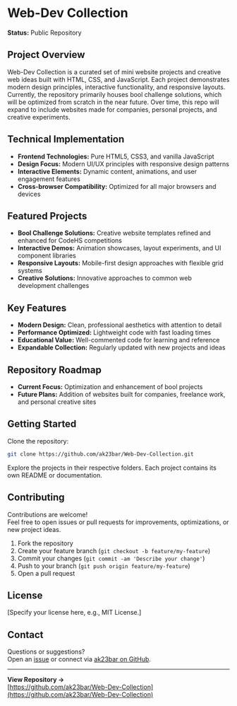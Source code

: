 # Web-Dev Collection

**Status:** Public Repository

## Project Overview

Web-Dev Collection is a curated set of mini website projects and creative web ideas built with HTML, CSS, and JavaScript. Each project demonstrates modern design principles, interactive functionality, and responsive layouts.  
Currently, the repository primarily houses bool challenge solutions, which will be optimized from scratch in the near future. Over time, this repo will expand to include websites made for companies, personal projects, and creative experiments.

## Technical Implementation

- **Frontend Technologies:** Pure HTML5, CSS3, and vanilla JavaScript
- **Design Focus:** Modern UI/UX principles with responsive design patterns
- **Interactive Elements:** Dynamic content, animations, and user engagement features
- **Cross-browser Compatibility:** Optimized for all major browsers and devices

## Featured Projects

- **Bool Challenge Solutions:** Creative website templates refined and enhanced for CodeHS competitions
- **Interactive Demos:** Animation showcases, layout experiments, and UI component libraries
- **Responsive Layouts:** Mobile-first design approaches with flexible grid systems
- **Creative Solutions:** Innovative approaches to common web development challenges

## Key Features

- **Modern Design:** Clean, professional aesthetics with attention to detail
- **Performance Optimized:** Lightweight code with fast loading times
- **Educational Value:** Well-commented code for learning and reference
- **Expandable Collection:** Regularly updated with new projects and ideas

## Repository Roadmap

- **Current Focus:** Optimization and enhancement of bool projects
- **Future Plans:** Addition of websites built for companies, freelance work, and personal creative sites

## Getting Started

Clone the repository:

```bash
git clone https://github.com/ak23bar/Web-Dev-Collection.git
```

Explore the projects in their respective folders. Each project contains its own README or documentation.

## Contributing

Contributions are welcome!  
Feel free to open issues or pull requests for improvements, optimizations, or new project ideas.

1. Fork the repository
2. Create your feature branch (`git checkout -b feature/my-feature`)
3. Commit your changes (`git commit -am 'Describe your change'`)
4. Push to your branch (`git push origin feature/my-feature`)
5. Open a pull request

## License

[Specify your license here, e.g., MIT License.]

## Contact

Questions or suggestions?  
Open an [issue](https://github.com/ak23bar/Web-Dev-Collection/issues) or connect via [ak23bar on GitHub](https://github.com/ak23bar).

---

**View Repository →**  
[https://github.com/ak23bar/Web-Dev-Collection](https://github.com/ak23bar/Web-Dev-Collection)
